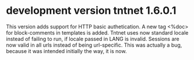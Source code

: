 development version tntnet 1.6.0.1
==================================


This version adds support for HTTP basic authetication. A new tag &lt;%doc&gt; for block-comments in templates is added. Tntnet uses now standard locale instead of failing to run, if locale passed in LANG is invalid. Sessions are now valid in all urls instead of being url-specific. This was actually a bug, because it was intended initially the way, it is now.

